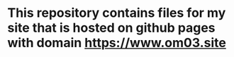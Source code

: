 # This repository contains files for my site that is hosted on github pages with domain https://www.om03.site

